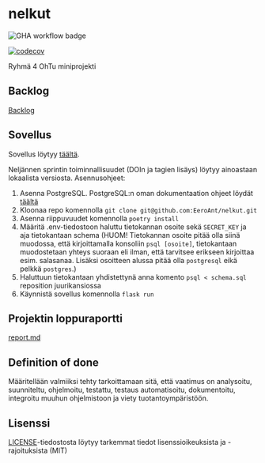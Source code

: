 # nelkut
![GHA workflow badge](https://github.com/EeroAnt/nelkut/workflows/CI/badge.svg)

[![codecov](https://codecov.io/gh/EeroAnt/nelkut/graph/badge.svg?token=QIODCMQO6O)](https://codecov.io/gh/EeroAnt/nelkut)

Ryhmä 4 OhTu miniprojekti 
## Backlog

[Backlog](https://docs.google.com/spreadsheets/d/1923qVBaTEvUpGSOyh8lcoLwEM9oUUErB05xrt4Awjx4/edit#gid=1)

## Sovellus

Sovellus löytyy [täältä](https://nelkut-minit.fly.dev/).

Neljännen sprintin toiminnallisuudet (DOIn ja tagien lisäys) löytyy ainoastaan lokaalista versiosta. Asennusohjeet:

1. Asenna PostgreSQL. PostgreSQL:n oman dokumentaation ohjeet löydät [täältä](https://www.postgresql.org/download/)
2. Kloonaa repo komennolla `git clone git@github.com:EeroAnt/nelkut.git`
3. Asenna riippuvuudet komennolla `poetry install`
4. Määritä .env-tiedostoon haluttu tietokannan osoite sekä `SECRET_KEY` ja aja tietokantaan schema (HUOM! Tietokannan osoite pitää olla siinä muodossa, että kirjoittamalla konsoliin `psql [osoite]`, tietokantaan muodostetaan yhteys suoraan eli ilman, että tarvitsee erikseen kirjoittaa esim. salasanaa. Lisäksi osoitteen alussa pitää olla `postgresql` eikä pelkkä `postgres`.)
6. Haluttuun tietokantaan yhdistettynä anna komento `psql < schema.sql` reposition juurikansiossa 
7. Käynnistä sovellus komennolla `flask run`

## Projektin loppuraportti

[report.md](https://github.com/EeroAnt/nelkut/blob/main/report.md)

## Definition of done

Määritellään valmiiksi tehty tarkoittamaan sitä, että vaatimus on analysoitu, suunniteltu, ohjelmoitu, testattu, testaus automatisoitu, dokumentoitu, integroitu muuhun ohjelmistoon ja viety tuotantoympäristöön.

## Lisenssi

[LICENSE](https://github.com/EeroAnt/nelkut/blob/main/LICENSE)-tiedostosta löytyy tarkemmat tiedot lisenssioikeuksista ja -rajoituksista (MIT)
